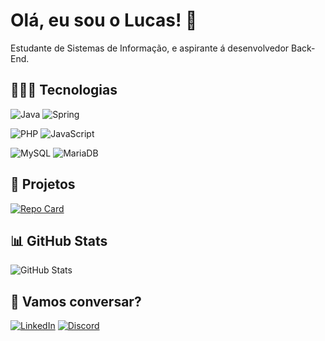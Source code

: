 # Olá, eu sou o Lucas! 👋

Estudante de Sistemas de Informação, e aspirante á desenvolvedor Back-End.

## 👨🏾‍💻 Tecnologias

![Java](https://img.shields.io/badge/Java-%23CC342D.svg?style=flat-square&logo=coffeescript&labelColor=%23414141&logoColor=white)
![Spring](https://img.shields.io/badge/Spring%20-%236DB33F.svg?&style=flat-square&logo=spring&labelColor=%23414141&logoColor=white)

![PHP](https://img.shields.io/badge/PHP-%23777BB4.svg?style=flat-square&labelColor=%23414141&logo=php&logoColor=white)
![JavaScript](https://img.shields.io/badge/JavaScript-%23EFD81D?style=flat-square&labelColor=%23414141&logo=javascript&logoColor=white)

![MySQL](https://img.shields.io/badge/MySQL-%23316192.svg?style=flat-square&logo=mysql&labelColor=%23414141&logoColor=white)
![MariaDB](https://img.shields.io/badge/MariaDB-%2307405e.svg?style=flat-square&logo=MARIADB&labelColor=%23414141&logoColor=white)

## 🚀 Projetos

[![Repo Card](https://github-readme-stats.vercel.app/api/pin/?username=bonantech&repo=RatingBMI&bg_color=000&border_color=30A3DC&show_icons=true&icon_color=30A3DC&title_color=E94D5F&text_color=FFF)](https://github.com/bonantech/RatingBMI)

## 📊 GitHub Stats

![GitHub Stats](https://github-readme-stats.vercel.app/api?username=bonantech&theme=transparent&bg_color=000&border_color=30A3DC&show_icons=true&icon_color=30A3DC&title_color=E94D5F&text_color=FFF)

## 💬 Vamos conversar?

[![LinkedIn](https://img.shields.io/badge/LinkedIn-0077B5?style=for-the-badge&logo=linkedin&logoColor=white)](https://www.linkedin.com/in/lucas-bonan/)
[![Discord](https://img.shields.io/badge/Discord-7289DA?style=for-the-badge&logo=discord&logoColor=white)](https://discord.com/channels/@luke05685/)
